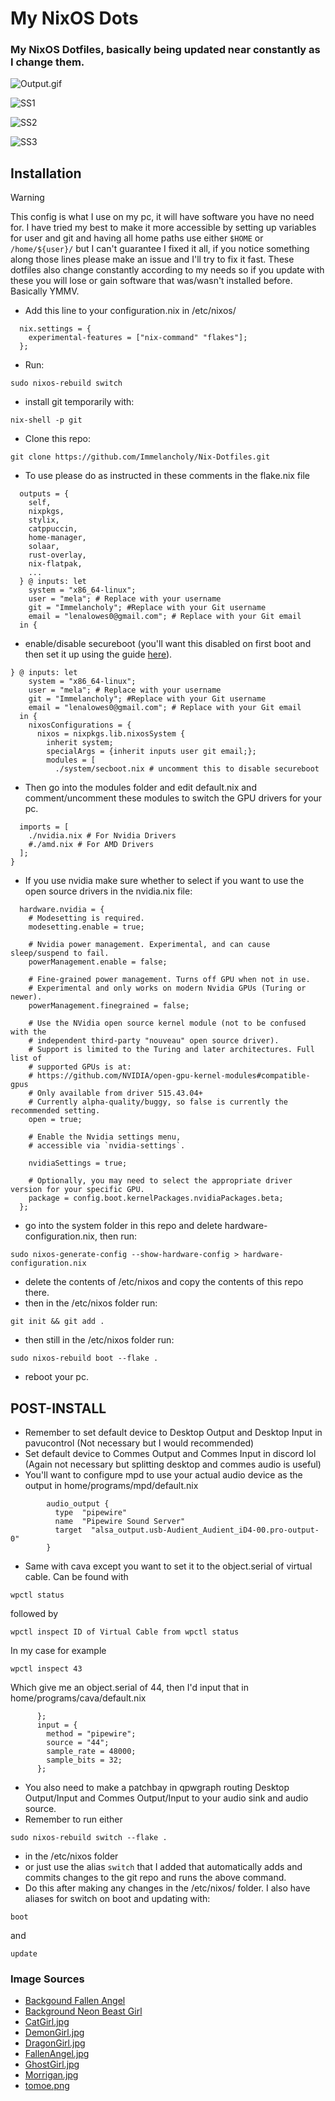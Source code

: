 # My NixOS Dots
### My NixOS Dotfiles, basically being updated near constantly as I change them.
![Output.gif](https://github.com/Immelancholy/Nix-Dotfiles/blob/main/Screenshots/output.gif?raw=true)

![SS1](https://raw.githubusercontent.com/Immelancholy/Nix-Dotfiles/refs/heads/main/Screenshots/SS1.png)

![SS2](https://raw.githubusercontent.com/Immelancholy/Nix-Dotfiles/refs/heads/main/Screenshots/SS2.png)

![SS3](https://raw.githubusercontent.com/Immelancholy/Nix-Dotfiles/refs/heads/main/Screenshots/SS3.png)

## Installation
> [!WARNING]
> This config is what I use on my pc, it will have software you have no need for. I have tried my best to make it more accessible by setting up variables for user and git and having all home paths use either ```$HOME``` or ```/home/${user}/``` but I can't guarantee I fixed it all, if you notice something along those lines please make an issue and I'll try to fix it fast. These dotfiles also change constantly according to my needs so if you update with these you will lose or gain software that was/wasn't installed before.
> Basically YMMV.
* Add this line to your configuration.nix in /etc/nixos/
```
  nix.settings = {
    experimental-features = ["nix-command" "flakes"];
  };
```
* Run: 
```
sudo nixos-rebuild switch
```
* install git temporarily with: 
```
nix-shell -p git
```
* Clone this repo: 
```
git clone https://github.com/Immelancholy/Nix-Dotfiles.git
```
* To use please do as instructed in these comments in the flake.nix file
```
  outputs = {
    self,
    nixpkgs,
    stylix,
    catppuccin,
    home-manager,
    solaar,
    rust-overlay,
    nix-flatpak,
    ...
  } @ inputs: let
    system = "x86_64-linux";
    user = "mela"; # Replace with your username
    git = "Immelancholy"; #Replace with your Git username
    email = "lenalowes0@gmail.com"; # Replace with your Git email
  in {
```
* enable/disable secureboot (you'll want this disabled on first boot and then set it up using the guide [here](https://github.com/nix-community/lanzaboote/blob/master/docs/QUICK_START.md)).
```
} @ inputs: let
    system = "x86_64-linux";
    user = "mela"; # Replace with your username
    git = "Immelancholy"; #Replace with your Git username
    email = "lenalowes0@gmail.com"; # Replace with your Git email
  in {
    nixosConfigurations = {
      nixos = nixpkgs.lib.nixosSystem {
        inherit system;
        specialArgs = {inherit inputs user git email;};
        modules = [
          ./system/secboot.nix # uncomment this to disable secureboot

```
* Then go into the modules folder and edit default.nix and comment/uncomment these modules to switch the GPU drivers for your pc.

```{
  imports = [
    ./nvidia.nix # For Nvidia Drivers
    #./amd.nix # For AMD Drivers
  ];
}
```
* If you use nvidia make sure whether to select if you want to use the open source drivers in the nvidia.nix file:
```
  hardware.nvidia = {
    # Modesetting is required.
    modesetting.enable = true;

    # Nvidia power management. Experimental, and can cause sleep/suspend to fail.
    powerManagement.enable = false;

    # Fine-grained power management. Turns off GPU when not in use.
    # Experimental and only works on modern Nvidia GPUs (Turing or newer).
    powerManagement.finegrained = false;

    # Use the NVidia open source kernel module (not to be confused with the
    # independent third-party "nouveau" open source driver).
    # Support is limited to the Turing and later architectures. Full list of
    # supported GPUs is at:
    # https://github.com/NVIDIA/open-gpu-kernel-modules#compatible-gpus
    # Only available from driver 515.43.04+
    # Currently alpha-quality/buggy, so false is currently the recommended setting.
    open = true;

    # Enable the Nvidia settings menu,
    # accessible via `nvidia-settings`.

    nvidiaSettings = true;

    # Optionally, you may need to select the appropriate driver version for your specific GPU.
    package = config.boot.kernelPackages.nvidiaPackages.beta;
  };
```
* go into the system folder in this repo and delete hardware-configuration.nix, then run:
```
sudo nixos-generate-config --show-hardware-config > hardware-configuration.nix
```
* delete the contents of /etc/nixos and copy the contents of this repo there.
* then in the /etc/nixos folder run:
```
git init && git add .
```
* then still in the /etc/nixos folder run:
```
sudo nixos-rebuild boot --flake .
```
* reboot your pc.
## POST-INSTALL
* Remember to set default device to Desktop Output and Desktop Input in pavucontrol (Not necessary but I would recommended)
* Set default device to Commes Output and Commes Input in discord lol (Again not necessary but splitting desktop and commes audio is useful)
* You'll want to configure mpd to use your actual audio device as the output in home/programs/mpd/default.nix
```
        audio_output {
          type  "pipewire"
          name  "Pipewire Sound Server"
          target  "alsa_output.usb-Audient_Audient_iD4-00.pro-output-0"
        }
```
* Same with cava except you want to set it to the object.serial of virtual cable. Can be found with 
```
wpctl status
```
followed by 
```
wpctl inspect ID of Virtual Cable from wpctl status
```
In my case for example
```
wpctl inspect 43
```
Which give me an object.serial of 44, then I'd input that in home/programs/cava/default.nix
```
      };
      input = {
        method = "pipewire";
        source = "44";
        sample_rate = 48000;
        sample_bits = 32;
      };
```
* You also need to make a patchbay in qpwgraph routing Desktop Output/Input and Commes Output/Input to your audio sink and audio source.
* Remember to run either
```
sudo nixos-rebuild switch --flake .
```
* in the /etc/nixos folder
* or just use the alias ```switch``` that I added that automatically adds and commits changes to the git repo and runs the above command.
* Do this after making any changes in the /etc/nixos/ folder.
I also have aliases for switch on boot and updating with:
```
boot
```
and
```
update
```
### Image Sources
* [Backgound Fallen Angel](https://www.uhdpaper.com/2025/02/3565c-anime-girl-angel-devil-wings-4k.html?m=0)
* [Background Neon Beast Girl](https://mylivewallpapers.com/fantasy/neon-beast-girl-live-wallpaper/)
* [CatGirl.jpg](https://x.com/yoroikemomimi/status/1885903024549417009)
* [DemonGirl.jpg](https://x.com/yoroikemomimi/status/1883052457296830535)
* [DragonGirl.jpg](https://x.com/yoroikemomimi/status/1875533808394805415)
* [FallenAngel.jpg](https://x.com/yoroikemomimi/status/1881620165252788451)
* [GhostGirl.jpg](https://x.com/yoroikemomimi/status/1883359123867312141)
* [Morrigan.jpg](https://x.com/yoroikemomimi/status/1849691722772844834)
* [tomoe.png](https://www.pngwing.com/en/free-png-pjhwm/)


